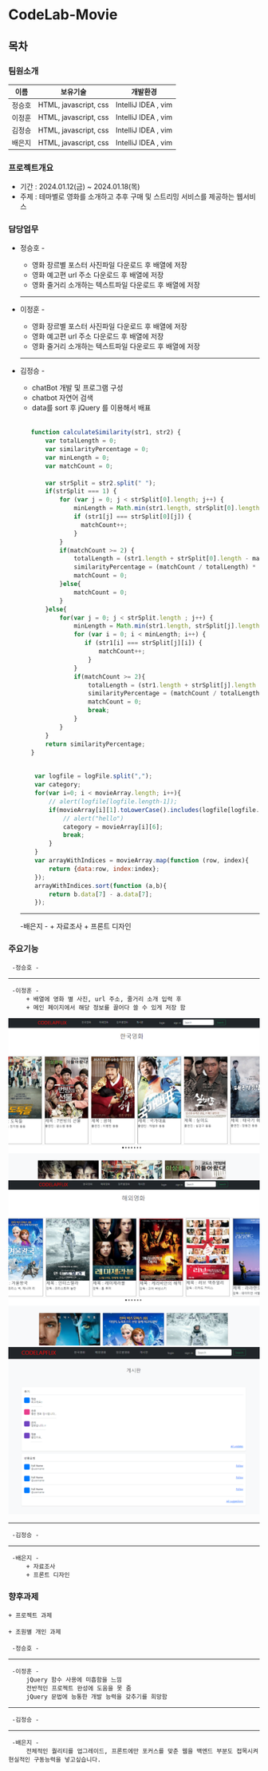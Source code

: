 # CodeLab-Movie 
## 목차

### 팀원소개
    
 |  이름  | 보유기술 | 개발환경 | 
|--------|----------|----------|
| 정승호 |    HTML, javascript, css    |    IntelliJ IDEA , vim      | 
| 이정훈 |    HTML, javascript, css    |    IntelliJ IDEA , vim      |  
| 김정승 |    HTML, javascript, css    |    IntelliJ IDEA , vim      |  
| 배은지 |    HTML, javascript, css    |    IntelliJ IDEA , vim      |   
    
### 프로젝트개요
+ 기간 : 2024.01.12(금) ~ 2024.01.18(목)
+ 주제 : 테마별로 영화를 소개하고 추후 구매 및 스트리밍 서비스를 제공하는 웹서비스

### 담당업무

* 정승호 -  
    + 영화 장르별 포스터 사진파일 다운로드 후 배열에 저장
    + 영화 예고편 url 주소 다운로드 후 배열에 저장
    + 영화 줄거리 소개하는 텍스트파일 다운로드 후 배열에 저장
   ***
* 이정훈 -  
    + 영화 장르별 포스터 사진파일 다운로드 후 배열에 저장
    + 영화 예고편 url 주소 다운로드 후 배열에 저장
    + 영화 줄거리 소개하는 텍스트파일 다운로드 후 배열에 저장
   *** 
* 김정승 - 
    + chatBot 개발 및 프로그램 구성</br>
    + chatbot 자연어 검색
    + data를 sort 후 jQuery 를 이용해서 배표 
     ```javascript
         
        function calculateSimilarity(str1, str2) {
            var totalLength = 0;
            var similarityPercentage = 0;
            var minLength = 0;
            var matchCount = 0;
  
            var strSplit = str2.split(" ");
            if(strSplit === 1) {
                for (var j = 0; j < strSplit[0].length; j++) {
                    minLength = Math.min(str1.length, strSplit[0].length);
                    if (str1[j] === strSplit[0][j]) {
                      matchCount++;
                    }
                }
                if(matchCount >= 2) {
                    totalLength = (str1.length + strSplit[0].length - matchCount) / 2;
                    similarityPercentage = (matchCount / totalLength) * 100;
                    matchCount = 0;
                }else{
                    matchCount = 0;
                }
            }else{    
                for(var j = 0; j < strSplit.length ; j++) {
                    minLength = Math.min(str1.length, strSplit[j].length);
                    for (var i = 0; i < minLength; i++) {
                       if (str1[i] === strSplit[j][i]) {
                           matchCount++;
                        }
                    }
                    if(matchCount >= 2){
                        totalLength = (str1.length + strSplit[j].length - matchCount) / 2;
                        similarityPercentage = (matchCount / totalLength) * 100;
                        matchCount = 0;
                        break;
                    }
                }
            }    
            return similarityPercentage;
        }
    ```

    ```javascript

        var logfile = logFile.split(",");
        var category;
        for(var i=0; i < movieArray.length; i++){
            // alert(logfile[logfile.length-1]);
            if(movieArray[i][1].toLowerCase().includes(logfile[logfile.length-1])){
                // alert("hello")
                category = movieArray[i][6];
                break;
            }
        }
        var arrayWithIndices = movieArray.map(function (row, index){
            return {data:row, index:index};
        });
        arrayWithIndices.sort(function (a,b){
            return b.data[7] - a.data[7];
        });
    ```
   ***
     -배은지 - 
         + 자료조사 
         + 프론트 디자인 

### 주요기능 
     -정승호 -  
   ***
     -이정훈 -  
         + 배열에 영화 별 사진, url 주소, 줄거리 소개 입력 후
         + 메인 페이지에서 해당 정보를 끌어다 쓸 수 있게 저장 함
![한국영화](./한국영화.PNG)
![해외영화](./해외영화.PNG)
![게시판](./게시판.PNG)
         
   *** 
     -김정승 - 
    
   ***
     -배은지 - 
         + 자료조사 
         + 프론트 디자인





### 향후과제
    + 프로젝트 과제

    + 조원별 개인 과제
    
     -정승호 -  
   ***
     -이정훈 -  
         jQuery 함수 사용에 미흡함을 느낌
         전반적인 프로젝트 완성에 도움을 못 줌
         jQuery 문법에 능통한 개발 능력을 갖추기를 희망함
   *** 
     -김정승 - 
   ***
     -배은지 - 
         전체적인 퀄리티를 업그레이드, 프론트에만 포커스를 맞춘 웹을 백엔드 부분도 접목시켜 현실적인 구동능력을 넣고싶습니다.
